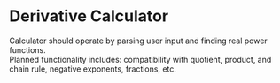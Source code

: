 # Derivative Calculator

Calculator should operate by parsing user input and finding real power functions.  
Planned functionality includes: compatibility with quotient, product, and chain rule, negative exponents, fractions, etc.
